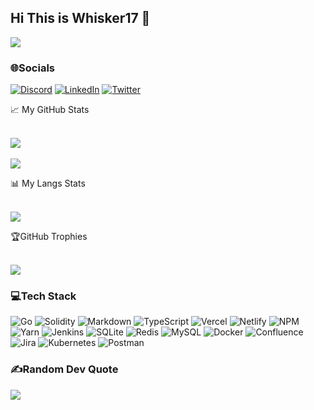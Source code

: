## Hi This is Whisker17 👋

[![](https://visitcount.itsvg.in/api?id=Whisker17&icon=0&color=0)](https://visitcount.itsvg.in)

### 🌐Socials

[![Discord](https://img.shields.io/badge/Discord-%237289DA.svg?logo=discord&logoColor=white)](htttps://discord.gg/whisker#9338) [![LinkedIn](https://img.shields.io/badge/LinkedIn-%230077B5.svg?logo=linkedin&logoColor=white)](https://www.linkedin.com/in/whisker-yu-a865ba87/) [![Twitter](https://img.shields.io/badge/Twitter-%231DA1F2.svg?logo=Twitter&logoColor=white)](https://twitter.com/0xWhisker)

<summary>📈 My GitHub Stats</summary>
<br/>

![](https://github-readme-stats.vercel.app/api?username=Whisker17&theme=radical&hide_border=false&include_all_commits=true&count_private=true)<br/><br/>
![](https://github-readme-streak-stats.herokuapp.com/?user=Whisker17&theme=radical&hide_border=false)<br/>

<summary>📊 My Langs Stats</summary>
<br/>

![](https://github-readme-stats.vercel.app/api/top-langs/?username=Whisker17&theme=radical&hide_border=false&include_all_commits=true&count_private=true&layout=compact)

<summary>🏆GitHub Trophies</summary>
<br/>

![](https://github-profile-trophy.vercel.app/?username=Whisker17&theme=monokai&no-frame=false&no-bg=false&margin-w=4)

### 💻Tech Stack

![Go](https://img.shields.io/badge/go-%2300ADD8.svg?style=for-the-badge&logo=go&logoColor=white) ![Solidity](https://img.shields.io/badge/Solidity-%23363636.svg?style=for-the-badge&logo=solidity&logoColor=white) ![Markdown](https://img.shields.io/badge/markdown-%23000000.svg?style=for-the-badge&logo=markdown&logoColor=white) ![TypeScript](https://img.shields.io/badge/typescript-%23007ACC.svg?style=for-the-badge&logo=typescript&logoColor=white) ![Vercel](https://img.shields.io/badge/vercel-%23000000.svg?style=for-the-badge&logo=vercel&logoColor=white) ![Netlify](https://img.shields.io/badge/netlify-%23000000.svg?style=for-the-badge&logo=netlify&logoColor=#00C7B7) ![NPM](https://img.shields.io/badge/NPM-%23000000.svg?style=for-the-badge&logo=npm&logoColor=white) ![Yarn](https://img.shields.io/badge/yarn-%232C8EBB.svg?style=for-the-badge&logo=yarn&logoColor=white) ![Jenkins](https://img.shields.io/badge/jenkins-%232C5263.svg?style=for-the-badge&logo=jenkins&logoColor=white) ![SQLite](https://img.shields.io/badge/sqlite-%2307405e.svg?style=for-the-badge&logo=sqlite&logoColor=white) ![Redis](https://img.shields.io/badge/redis-%23DD0031.svg?style=for-the-badge&logo=redis&logoColor=white) ![MySQL](https://img.shields.io/badge/mysql-%2300f.svg?style=for-the-badge&logo=mysql&logoColor=white) ![Docker](https://img.shields.io/badge/docker-%230db7ed.svg?style=for-the-badge&logo=docker&logoColor=white) ![Confluence](https://img.shields.io/badge/confluence-%23172BF4.svg?style=for-the-badge&logo=confluence&logoColor=white) ![Jira](https://img.shields.io/badge/jira-%230A0FFF.svg?style=for-the-badge&logo=jira&logoColor=white) ![Kubernetes](https://img.shields.io/badge/kubernetes-%23326ce5.svg?style=for-the-badge&logo=kubernetes&logoColor=white) ![Postman](https://img.shields.io/badge/Postman-FF6C37?style=for-the-badge&logo=postman&logoColor=white)

### ✍️Random Dev Quote

![](https://quotes-github-readme.vercel.app/api?type=vetical&theme=radical)

